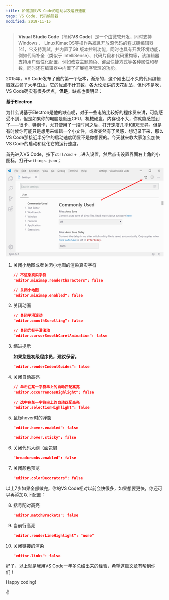 ```yaml
---
title: 如何加快VS Code的启动以及运行速度
tags: VS Code, 代码编辑器
modified: 2019-11-15
---
```


>  **Visual Studio Code**（简称**VS Code**）是一个由微软开发，同时支持Windows 、 Linux和macOS等操作系統且开放源代码的程式碼编辑器[4\]，它支持測試，并内置了Git 版本控制功能，同时也具有开发环境功能，例如代码补全（类似于 IntelliSense）、代码片段和代码重构等，该编辑器支持用户個性化配置，例如改变主题颜色、键盘快捷方式等各种属性和参数，同时还在编辑器中内置了扩展程序管理的功能。  

2015年，VS Code发布了他的第一个版本，渐渐的，这个刚出世不久的代码编辑器就占领了大半江山。它的优点不计其数，各大论坛讲的天花乱坠，但也不是吹，VS Code确实有很多优点，**但是**，缺点也很明显：

**基于Electron**

为什么说基于Electron是他的缺点呢，对于一些电脑比较好的程序员来讲，可能感受不到，但是如果你的电脑是低压CPU，机械硬盘，内存也不大，你就能感觉到了——很卡，特别卡，尤其使用了一段时间之后，打开速度几乎和IDE无异。但是有时候你可能只是想用来编辑一个小文件，或者突然有了灵感，想记录下来，那么VS Code那接近半分钟的启动速度明显不是你想要的。今天就来教大家怎么加快VS Code的启动和优化它的运行速度。

首先进入VS Code，按下`ctrl/cmd` +` ,`进入设置，然后点击设置界面右上角的小图标，打开`settings.json`；

![image-20191114135952765](/p_assets/201911/image-20191114135952765.png)

1. 关闭小地图或者关闭小地图的渲染真实字符

   ```json
   // 不渲染真实字符
   "editor.minimap.renderCharacters": false
   ```

   ```json
   // 关闭小地图
   "editor.minimap.enabled": false
   ```

2. 关闭动画

   ```json
   // 关闭平滑滚动
   "editor.smoothScrolling": false
   ```
   ```json
   // 关闭光标平滑滚动
   "editor.cursorSmoothCaretAnimation": false
   ```

3. 缩进提示

   **如果您是初级程序员，建议保留。**

   ```json
   "editor.renderIndentGuides": false
   ```

4. 关闭自动高亮

   ```json
   // 单击在某一字符串上的自动匹配高亮
   "editor.occurrencesHighlight": false
   ```
   ```json
   // 选中在某一字符串上的自动匹配高亮
   "editor.selectionHighlight": false
   ```

5. 鼠标hover时的弹窗

   ```json
   "editor.hover.enabled": false
   ```
   ```json
   "editor.hover.sticky": false
   ```

6. 关闭代码大纲（面包屑

   ```json
   "breadcrumbs.enabled": false
   ```

7. 关闭颜色预览

   ```json
   "editor.colorDecorators": false
   ```

以上7步如果全部做完，你的VS Code相对以前会快很多，如果想要更快，你还可以再添加以下配置：

8. 括号配对高亮

   ```json
   "editor.matchBrackets": false
   ```

9. 当前行高亮

   ```json
   "editor.renderLineHighlight": "none"
   ```

10. 关闭链接的渲染

    ```json
    "editor.links": false
    ```

好了，以上就是我用VS Code一年多总结出来的经验，希望这篇文章有帮到你们！

Happy coding!

✌